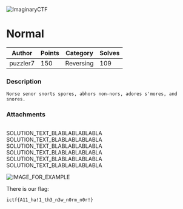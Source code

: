 ![ImaginaryCTF](../../banner.png)

# Normal

|Author|Points|Category|Solves|
|---|---|---|---|
|puzzler7|150|Reversing|109|

### Description

```
Norse senor snorts spores, abhors non-nors, adores s'mores, and snores.	
```

### Attachments

```

```
SOLUTION_TEXT_BLABLABLABLABLA
SOLUTION_TEXT_BLABLABLABLABLA
SOLUTION_TEXT_BLABLABLABLABLA
SOLUTION_TEXT_BLABLABLABLABLA
SOLUTION_TEXT_BLABLABLABLABLA
SOLUTION_TEXT_BLABLABLABLABLA

![IMAGE_FOR_EXAMPLE](GOOD_IMAGE_TITLE.png)



There is our flag:
```
ictf{A11_ha!1_th3_n3w_n0rm_n0r!}
```